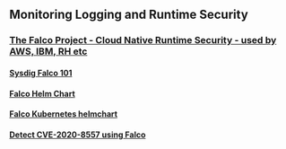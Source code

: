 ## Monitoring Logging and Runtime Security

### [The Falco Project - Cloud Native Runtime Security - used by AWS, IBM, RH etc](https://falco.org/docs/)
#### [Sysdig Falco 101](https://learn.sysdig.com/falco-101)
#### [Falco Helm Chart](https://github.com/falcosecurity/charts/tree/master/falco)
#### [Falco Kubernetes helmchart](https://github.com/falcosecurity/charts)
#### [Detect CVE-2020-8557 using Falco](https://falco.org/blog/detect-cve-2020-8557/)


